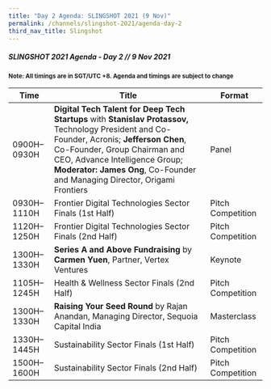 ```yaml
---
title: "Day 2 Agenda: SLINGSHOT 2021 (9 Nov)"
permalink: /channels/slingshot-2021/agenda-day-2
third_nav_title: Slingshot
---
```

##### SLINGSHOT 2021 Agenda - Day 2 // 9 Nov 2021

<sub>**Note: All timings are in SGT/UTC +8. Agenda and timings are subject to change**</sub>

| Time | Title | Format |
| -------- | -------- | -------- |
| 0900H–0930H     | **Digital Tech Talent for Deep Tech Startups** with **Stanislav Protassov,** Technology President and Co-Founder, Acronis; **Jefferson Chen**, Co-Founder, Group Chairman and CEO, Advance Intelligence Group; **Moderator: James Ong**, Co-Founder and Managing Director, Origami Frontiers    | Panel     |
| 0930H–1110H     | Frontier Digital Technologies Sector Finals (1st Half)     | Pitch Competition     |
| 1120H–1250H     | Frontier Digital Technologies Sector Finals (2nd Half)     | Pitch Competition     |
| 1300H–1330H    | **Series A and Above Fundraising** by **Carmen Yuen**, Partner, Vertex Ventures       | Keynote     |
| 1105H–1245H     | Health & Wellness Sector Finals (2nd Half)     | Pitch Competition     |
| 1300H–1330H     | **Raising Your Seed Round** by Rajan Anandan, Managing Director, Sequoia Capital India     | Masterclass     |
| 1330H–1445H     | Sustainability Sector Finals (1st Half)    | Pitch Competition     |
| 1500H–1600H     | Sustainability Sector Finals (2nd Half)     | Pitch Competition     |